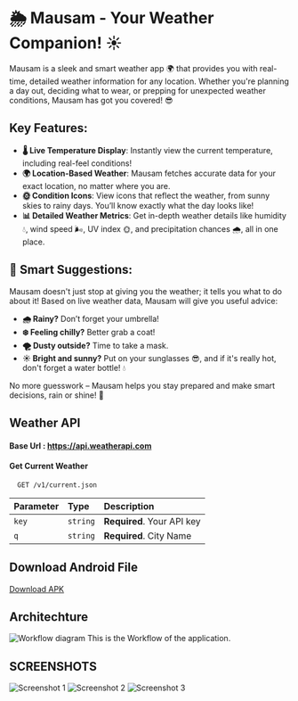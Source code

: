 # 🌦️ Mausam - Your Weather Companion! ☀️

Mausam is a sleek and smart weather app 🌍 that provides you with real-time, detailed weather information for any location. Whether you're planning a day out, deciding what to wear, or prepping for unexpected weather conditions, Mausam has got you covered! 😎

## Key Features:
- **🌡️ Live Temperature Display**: Instantly view the current temperature, including real-feel conditions!
- **🌍 Location-Based Weather**: Mausam fetches accurate data for your exact location, no matter where you are.
- **🌞 Condition Icons**: View icons that reflect the weather, from sunny skies to rainy days. You’ll know exactly what the day looks like!
- **📊 Detailed Weather Metrics**: Get in-depth weather details like humidity 💧, wind speed 🌬️, UV index 🌞, and precipitation chances 🌧️, all in one place.

## 🌈 Smart Suggestions:
Mausam doesn't just stop at giving you the weather; it tells you what to do about it! Based on live weather data, Mausam will give you useful advice:
- **🌧️ Rainy?** Don’t forget your umbrella!
- **❄️ Feeling chilly?** Better grab a coat!
- **🌪️ Dusty outside?** Time to take a mask.
- **☀️ Bright and sunny?** Put on your sunglasses 😎, and if it's really hot, don't forget a water bottle! 💧

No more guesswork – Mausam helps you stay prepared and make smart decisions, rain or shine! 🌈


## Weather API
#### Base Url : https://api.weatherapi.com
#### Get Current Weather

```http
  GET /v1/current.json
```

| Parameter | Type     | Description                |
| :-------- | :------- | :------------------------- |
| `key` | `string` | **Required**. Your API key |
| `q` | `string` | **Required**. City Name |


## Download Android File
[Download APK](https://github.com/Tanmay-Panday/Weather-Android-App/raw/main/Mausam/app/release/app-release.apk)

## Architechture
![Workflow diagram](Architechture/Architerchture%20image.png)
This is the Workflow of the application.

## SCREENSHOTS
![Screenshot 1](Screenshots/ss1.jpg)
![Screenshot 2](Screenshots/ss2.jpg)
![Screenshot 3](Screenshots/ss3.jpg) 